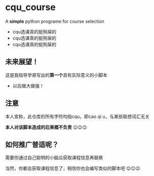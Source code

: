 # cqu_course
A **simple** python programe for course selection

* cqu选课真的挺狗屎的
* cqu选课真的挺狗屎的
* cqu选课真的挺狗屎的

## 未来展望！
这是我指导学弟写出的**第一个**具有实际意义的小脚本
* 以后做大做强！

## **注意**
本人宣称，此仓库的所有字符均指cqu，即cao qi u，与某些联想词汇无关

**本人对该脚本造成的后果概不负责**
😉😉😉

## 如何推广普适呢？
需要你通过自己聪明的小脑瓜获取课程信息再替换

当然，你都会获取课程信息了，相信你也会编写类似的脚本吧
😉😉😉
